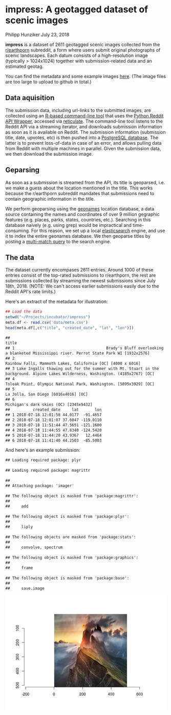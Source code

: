 impress: A geotagged dataset of scenic images
================
Philipp Hunziker
July 23, 2018

**impress** is a dataset of 2611 geotagged scenic images collected from the [r/earthporn](http://www.reddit.com/r/earthporn) subreddit, a form where users submit original photographs of scenic landscapes. Each datum consists of a high-resolution image (typically &gt; 1024x1024) together with submission-related data and an estimated geotag.

You can find the metadata and some example images [here](https://github.com/hunzikp/impress/tree/master/data). (The image files are too large to upload to github in total.)

Data aquisition
---------------

The submission data, including url-links to the submitted images, are collected using an [R-based command-line tool](https://raw.githubusercontent.com/hunzikp/impress/master/R/process_submissions.R) that uses the [Python Reddit API Wrapper](https://praw.readthedocs.io/en/latest/), accessed via [reticulate](https://github.com/rstudio/reticulate). The command-line tool listens to the Reddit API via a streaming iterator, and downloads submission information as soon as it is available on Reddit. The submission information (submission title, date, upvotes, etc) is then pushed into a [PostgreSQL database](https://www.postgresql.org/). The latter is to prevent loss-of-data in case of an error, and allows pulling data from Reddit with multiple machines in parallel. Given the submission data, we then download the submission image.

Geparsing
---------

As soon as a submission is streamed from the API, its title is geoparsed, i.e. we make a guess about the location mentioned in the title. This works because the r/earthporn subreddit mandates that submissions need to contain geographic information in the title.

We perform geoparsing using the [geonames](http://www.geonames.org/) location database, a data source containing the names and coordinates of over 9 million gegraphic features (e.g. places, parks, states, countries, etc.). Searching in this database naively (e.g. using grep) would be impractical and time-consuming. For this reason, we set up a local [elasticsearch](https://www.elastic.co/) engine, and use it to index the entire geonames database. We then geoparse titles by posting a [multi-match query](https://www.elastic.co/guide/en/elasticsearch/reference/current/query-dsl-multi-match-query.html) to the search engine.

The data
--------

The dataset currently encompases 2611 entries. Around 1000 of these entries consist of the top-rated submissions to r/earthporn, the rest are submissions collected by streaming the newest submissions since July 18th, 2018. (NOTE: We can't access earlier submissions easily due to the Reddit API's rate limits.)

Here's an extract of the metadata for illustration:

``` r
## Load the data
setwd("~/Projects/incubator/impress")
meta.df <- read.csv('data/meta.csv')
head(meta.df[,c("title", "created_date", "lat", "lon")])
```

    ##                                                                                                                              title
    ## 1                                        Brady's Bluff overlooking a blanketed Mississippi river. Perrot State Park WI [1932x2576]
    ## 2                                                                      Rainbow Falls, Mammoth Lakes, California [OC] [4000 x 6016]
    ## 3 Lake Ingalls thawing out for the summer with Mt. Stuart in the background. Alpine Lakes Wilderness, Washington. (4185x2767) [OC]
    ## 4                                                                Toleak Point, Olympic National Park, Washington. [5895x3929] [OC]
    ## 5                                                                                             La Jolla, San Diego [6016x4016] [OC]
    ## 6                                                                                           Michigan's dark skies (OC) [2345x5432]
    ##          created_date     lat       lon
    ## 1 2018-07-18 12:01:58 44.0177  -91.4657
    ## 2 2018-07-18 12:01:07 37.6047 -119.0110
    ## 3 2018-07-18 11:51:44 47.5651 -121.1600
    ## 4 2018-07-18 11:44:55 47.8340 -124.5420
    ## 5 2018-07-18 11:44:20 43.9367   12.4464
    ## 6 2018-07-18 11:41:40 44.2503  -85.5003

And here's an example submission:

    ## Loading required package: plyr

    ## Loading required package: magrittr

    ## 
    ## Attaching package: 'imager'

    ## The following object is masked from 'package:magrittr':
    ## 
    ##     add

    ## The following object is masked from 'package:plyr':
    ## 
    ##     liply

    ## The following objects are masked from 'package:stats':
    ## 
    ##     convolve, spectrum

    ## The following object is masked from 'package:graphics':
    ## 
    ##     frame

    ## The following object is masked from 'package:base':
    ## 
    ##     save.image

![](impress_files/figure-markdown_github/im-1.png)
